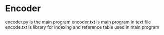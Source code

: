 # Encoder
encoder.py is the main program
encoder.txt is main program in text file
encode.txt is library for indexing and reference table used in main program
